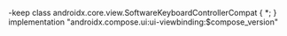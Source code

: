 -keep class androidx.core.view.SoftwareKeyboardControllerCompat { *; }
implementation "androidx.compose.ui:ui-viewbinding:$compose_version"
